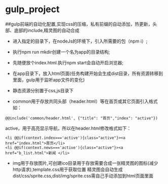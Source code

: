 # gulp_project

##gulp前端的自动化配置,实现css的压缩，私有前缀的自动添加，热更新，头部、底部的include,精灵图的自动合成

- 进入指定的目录下，在nodeJs的环境下，引入所需要的包（npm i）;

- 执行npm run mkdir创建一个名为app的目录结构;

- 先随便放个index.html.执行npm start会自动开启浏览器;

- 在app目录下，放入html页面(任务构建开始会生成dist目录，所有资源转移到里面，gulp用于监听app文件的变化)
- 静态资源分别置于css,js目录下
- common用于存放共同头部（header.html）等在首页或其它页面引入格式  如：
```
@@include('common/header.html', {"title": "首页","index": "active"})
```
active，用于高亮显示导航，所以在header.html修改格式如下：
```
<li @@if(context.index==='active'){class="active"}><a href="index.html">首页</li>  
<li @@if(context.news==='active'){class="active"}><a href="b_list.html">新闻 </li>
```
- img用于存放图片,可创建ico目录用于存放需要合成一张精灵图的图标(减少http请求),template.css用于获取位置
精灵图会自动生成dist/css/sprite.css,dist/img/sprite.css需自己手动添加到html页面里面
